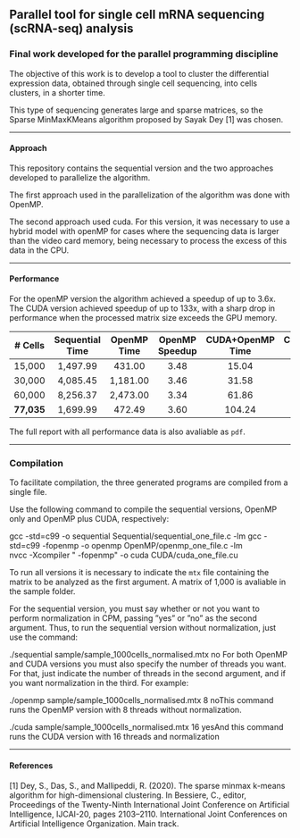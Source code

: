 ## Parallel tool for single cell mRNA sequencing (scRNA-seq) analysis   
### Final work developed for the parallel programming discipline    
    
The objective of this work is to develop a tool to cluster the differential expression data, obtained through single cell sequencing, into cells clusters, in a shorter time.    
    
This type of sequencing generates large and sparse matrices, so the Sparse MinMaxKMeans algorithm proposed by Sayak Dey [1] was chosen.    
  
---  
#### Approach  
This repository contains the sequential version and the two approaches developed to parallelize the algorithm.    
  
The first approach used in the parallelization of the algorithm was done with OpenMP.    
    
The second approach used cuda. For this version, it was necessary to use a hybrid model with openMP for cases where the sequencing data is larger than the video card memory, being necessary to process the excess of this data in the CPU.    
  
---  
#### Performance  
For the openMP version the algorithm achieved a speedup of up to 3.6x. The CUDA version achieved speedup of up to 133x, with a sharp drop in performance when the processed matrix size exceeds the GPU memory.    
  
\# Cells | Sequential Time | OpenMP Time | OpenMP Speedup | CUDA+OpenMP Time | CUDA+OpenMP Speedup   
:------: | :-------------: | :---------: | :------------: | :--------------: | :-----------------:  
 15,000 | 1,497.99 | 431.00 | 3.48 | 15.04 | 99.60  
 30,000 | 4,085.45 | 1,181.00 | 3.46 | 31.58 | 129.37  
 60,000| 8,256.37 | 2,473.00 | 3.34 | 61.86 | 133.47  
 **77,035** | 1,699.99 | 472.49 | 3.60 | 104.24 | 16.31  
    
      
The full report with all performance data is also avaliable as `pdf`.   
  
---  
### Compilation  
  
To facilitate compilation, the three generated programs are compiled from a single file.    
  
Use the following command to compile the sequential versions, OpenMP only and OpenMP plus CUDA, respectively:  
        
 gcc -std=c99 -o sequential Sequential/sequential_one_file.c -lm    gcc -std=c99 -fopenmp -o openmp OpenMP/openmp_one_file.c -lm    
    nvcc -Xcompiler " -fopenmp" -o cuda CUDA/cuda_one_file.cu     
   
To run all versions it is necessary to indicate the `mtx` file containing the matrix to be analyzed as the first argument. A matrix of 1,000 is avaliable in the sample folder.     
  
For the sequential version, you must say whether or not you want to perform normalization in CPM, passing ”yes” or ”no” as the second argument. Thus, to run the sequential version without normalization, just use the command:    
  
 ./sequential sample/sample_1000cells_normalised.mtx no  For both OpenMP and CUDA versions you must also specify the number of threads you want. For that, just indicate the number of threads in the second argument, and if you want normalization in the third. For example:    
  
 ./openmp sample/sample_1000cells_normalised.mtx 8 noThis command runs the OpenMP version with 8 threads without normalization.    
  
      
 ./cuda sample/sample_1000cells_normalised.mtx 16 yesAnd this command runs the CUDA version with 16 threads and normalization  
  
---  
#### References  
[1] Dey, S., Das, S., and Mallipeddi, R. (2020). The sparse minmax k-means algorithm for high-dimensional clustering. In Bessiere, C., editor, Proceedings of the Twenty-Ninth International Joint Conference on Artificial Intelligence, IJCAI-20, pages 2103–2110. International Joint Conferences on Artificial Intelligence Organization. Main track.